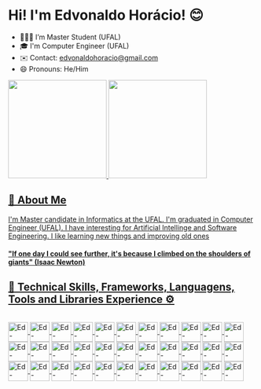 # Hi! I'm Edvonaldo Horácio! 😊

<!--
**NaldoHoracio/naldohoracio** is a ✨ _special_ ✨ repository because its `README.md` (this file) appears on your GitHub profile.

Here are some ideas to get you started:

- 🔭 I’m currently working on ...
- 🌱 I’m currently learning ...
- 👯 I’m looking to collaborate on ...
- 🤔 I’m looking for help with ...
- 💬 Ask me about ...
- 📫 How to reach me: ...
- 😄 Pronouns: ...
- ⚡ Fun fact: ...
-->

- 👨🏾‍🎓 I’m Master Student (UFAL)
- 🎓 I'm Computer Engineer (UFAL)
- ✉️ Contact: edvonaldohoracio@gmail.com
- 😄 Pronouns: He/Him

<div>
  <a href="https://beacons.ai/naldohoracio">
  <img height="200em" src="https://github-readme-stats.vercel.app/api?username=naldohoracio&show_icons=true&theme=dracula&include_all_commits=true&count_private=true" />
  <img height="200em" src="https://github-readme-stats.vercel.app/api/top-langs/?username=naldohoracio&layout=compact&langs_count=16&theme=dracula" />
</div>

## 💭 About Me
 I'm Master candidate in Informatics at the UFAL. I'm graduated in Computer Engineer (UFAL). I have interesting for Artificial Intellinge and Software Engineering. I like learning new things and improving old ones

#### "If one day I could see further, it's because I climbed on the shoulders of giants" (Isaac Newton)

## 📍 Technical Skills, Frameworks, Languagens, Tools and Libraries Experience ⚙️

<div style="display: inline"><br>
  <img align="center" alt="Ed-Anaconda" height="40", width="40" src="https://cdn.jsdelivr.net/gh/devicons/devicon@latest/icons/anaconda/anaconda-original-wordmark.svg"/>
  <img align="center" alt="Ed-" height="40", width="40" src="https://cdn.jsdelivr.net/gh/devicons/devicon@latest/icons/c/c-original.svg"/>
  <img align="center" alt="Ed-" height="40", width="40" src="https://cdn.jsdelivr.net/gh/devicons/devicon@latest/icons/cmake/cmake-original.svg"/>
  <img align="center" alt="Ed-" height="40", width="40" src="https://cdn.jsdelivr.net/gh/devicons/devicon@latest/icons/cplusplus/cplusplus-original.svg"/>
  <img align="center" alt="Ed-" height="40", width="40" src="https://cdn.jsdelivr.net/gh/devicons/devicon@latest/icons/eclipse/eclipse-original-wordmark.svg"/>
  <img align="center" alt="Ed-" height="40", width="40" src="https://cdn.jsdelivr.net/gh/devicons/devicon@latest/icons/git/git-original-wordmark.svg"/>
  <img align="center" alt="Ed-" height="40", width="40" src="https://cdn.jsdelivr.net/gh/devicons/devicon@latest/icons/github/github-original.svg"/>
  <img align="center" alt="Ed-" height="40", width="40" src="https://cdn.jsdelivr.net/gh/devicons/devicon@latest/icons/gitlab/gitlab-original-wordmark.svg"/>
  <img align="center" alt="Ed-" height="40", width="40" src="https://cdn.jsdelivr.net/gh/devicons/devicon@latest/icons/java/java-original-wordmark.svg"/>
  <img align="center" alt="Ed-" height="40", width="40" src="https://cdn.jsdelivr.net/gh/devicons/devicon@latest/icons/latex/latex-original.svg"/>
  <img align="center" alt="Ed-" height="40", width="40" src="https://cdn.jsdelivr.net/gh/devicons/devicon@latest/icons/markdown/markdown-original.svg"/>
  <img align="center" alt="Ed-" height="40", width="40" src="https://cdn.jsdelivr.net/gh/devicons/devicon@latest/icons/matlab/matlab-original.svg"/>
  <img align="center" alt="Ed-" height="40", width="40" src="https://cdn.jsdelivr.net/gh/devicons/devicon@latest/icons/matplotlib/matplotlib-original.svg"/>
  <img align="center" alt="Ed-" height="40", width="40" src="https://cdn.jsdelivr.net/gh/devicons/devicon@latest/icons/microsoftsqlserver/microsoftsqlserver-original-wordmark.svg"/>
  <img align="center" alt="Ed-" height="40", width="40" src="https://cdn.jsdelivr.net/gh/devicons/devicon@latest/icons/mysql/mysql-original-wordmark.svg"/>
  <img align="center" alt="Ed-" height="40", width="40" src="https://cdn.jsdelivr.net/gh/devicons/devicon@latest/icons/numpy/numpy-original-wordmark.svg"/>
  <img align="center" alt="Ed-" height="40", width="40" src="https://cdn.jsdelivr.net/gh/devicons/devicon@latest/icons/opencv/opencv-original-wordmark.svg"/>
  <img align="center" alt="Ed-" height="40", width="40" src="https://cdn.jsdelivr.net/gh/devicons/devicon@latest/icons/postgresql/postgresql-original-wordmark.svg"/>
  <img align="center" alt="Ed-" height="40", width="40" src="https://cdn.jsdelivr.net/gh/devicons/devicon@latest/icons/pycharm/pycharm-original.svg"/>
  <img align="center" alt="Ed-" height="40", width="40" src="https://cdn.jsdelivr.net/gh/devicons/devicon@latest/icons/pypi/pypi-original-wordmark.svg"/>
  <img align="center" alt="Ed-" height="40", width="40" src="https://cdn.jsdelivr.net/gh/devicons/devicon@latest/icons/python/python-original-wordmark.svg"/>
  <img align="center" alt="Ed-" height="40", width="40" src="https://cdn.jsdelivr.net/gh/devicons/devicon@latest/icons/pytorch/pytorch-original.svg"/>
  <img align="center" alt="Ed-" height="40", width="40" src="https://cdn.jsdelivr.net/gh/devicons/devicon@latest/icons/qt/qt-original.svg"/>
  <img align="center" alt="Ed-" height="40", width="40" src="https://cdn.jsdelivr.net/gh/devicons/devicon@latest/icons/r/r-plain.svg"/>
  <img align="center" alt="Ed-" height="40", width="40" src="https://cdn.jsdelivr.net/gh/devicons/devicon@latest/icons/rstudio/rstudio-original.svg"/>
  <img align="center" alt="Ed-" height="40", width="40" src="https://cdn.jsdelivr.net/gh/devicons/devicon@latest/icons/scikitlearn/scikitlearn-original.svg"/>
  <img align="center" alt="Ed-" height="40", width="40" src="https://cdn.jsdelivr.net/gh/devicons/devicon@latest/icons/slack/slack-original-wordmark.svg"/>
  <img align="center" alt="Ed-" height="40", width="40" src="https://cdn.jsdelivr.net/gh/devicons/devicon@latest/icons/spyder/spyder-original-wordmark.svg"/>
  <img align="center" alt="Ed-" height="40", width="40" src="https://cdn.jsdelivr.net/gh/devicons/devicon@latest/icons/tex/tex-original.svg"/>
  <img align="center" alt="Ed-" height="40", width="40" src="https://cdn.jsdelivr.net/gh/devicons/devicon@latest/icons/vscode/vscode-original-wordmark.svg"/>
  <img align="center" alt="Ed-" height="40", width="40" src="https://seaborn.pydata.org/_images/logo-wide-lightbg.svg"/>
  <img align="center" alt="Ed-" height="40", width="40" src="https://cdn.jsdelivr.net/gh/devicons/devicon@latest/icons/tensorflow/tensorflow-original.svg"/>
  <img align="center" alt="Ed-" height="40", width="40" src="https://cdn.jsdelivr.net/gh/devicons/devicon@latest/icons/cmake/cmake-original-wordmark.svg"/>
  <!-- <img align="center" alt="Ed-" height="40", width="40" src=""/>
  <img align="center" alt="Ed-" height="40", width="40" src=""/>
  <img align="center" alt="Ed-" height="40", width="40" src=""/> -->
</div>
























